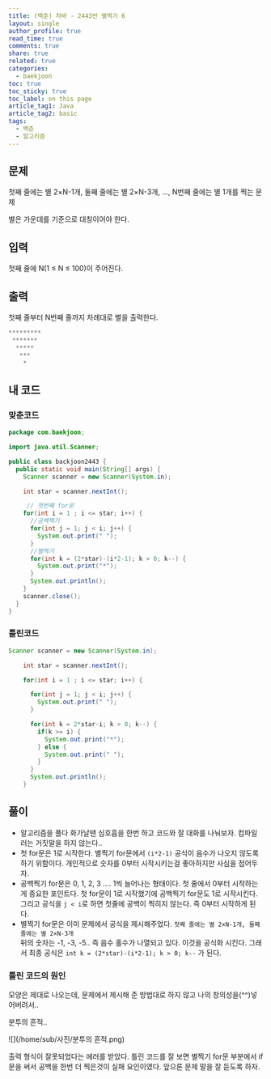 ```yaml
---
title: (백준) 자바 - 2443번 별찍기 6
layout: single
author_profile: true
read_time: true
comments: true
share: true
related: true
categories: 
  - baekjoon
toc: true
toc_sticky: true
toc_label: on this page
article_tag1: Java
article_tag2: basic
tags:
  - 백준
  - 알고리즘
---
```


## 문제

첫째 줄에는 별 2×N-1개, 둘째 줄에는 별 2×N-3개, ..., N번째 줄에는 별 1개를 찍는 문제

별은 가운데를 기준으로 대칭이어야 한다.



## 입력

첫째 줄에 N(1 ≤ N ≤ 100)이 주어진다.



## 출력

첫째 줄부터 N번째 줄까지 차례대로 별을 출력한다.

```java
*********
 *******
  *****
   ***
    *
```



## 내 코드

### 맞춘코드 

```java
package com.baekjoon;

import java.util.Scanner;

public class backjoon2443 {
  public static void main(String[] args) {
    Scanner scanner = new Scanner(System.in);

    int star = scanner.nextInt();

     // 첫번째 for문
    for(int i = 1 ; i <= star; i++) {
      //공백찍기
      for(int j = 1; j < i; j++) {
        System.out.print(" ");
      }
      //별찍기
      for(int k = (2*star)-(i*2-1); k > 0; k--) {
        System.out.print("*");
      }
      System.out.println();
    }
    scanner.close();
  }
}

```



### 틀린코드

```java
Scanner scanner = new Scanner(System.in);

    int star = scanner.nextInt();

    for(int i = 1 ; i <= star; i++) {

      for(int j = 1; j < i; j++) {
        System.out.print(" ");
      }

      for(int k = 2*star-i; k > 0; k--) {
        if(k >= i) {
          System.out.print("*");
        } else {
          System.out.print(" ");
        }
      }
      System.out.println();
    }
```



## 풀이

* 알고리즘을 풀다 화가날땐 심호흡을 한번 하고 코드와 잘 대화를 나눠보자. 컴파일러는 거짓말을 하지 않는다..
* 첫 for문은 1로 시작한다. 별찍기 for문에서 `(i*2-1)` 공식이 음수가 나오지 않도록 하기 위함이다. 개인적으로 숫자를 0부터 시작시키는걸 좋아하지만 사심을 접어두자.
* 공백찍기 for문은 0, 1, 2, 3 .... 1씩 늘어나는 형태이다. 첫 줄에서 0부터 시작하는게 중요한 포인트다. 첫 for문이 1로 시작했기에 공백찍기 for문도 1로 시작시킨다. 그리고 공식을 `j < i`로 하면 첫줄에 공백이 찍히지 않는다. 즉 0부터 시작하게 된다.
* 별찍기 for문은 이미 문제에서 공식을 제시해주었다. 
  `첫째 줄에는 별 2×N-1개, 둘째 줄에는 별 2×N-3개`  
  뒤의 숫자는 -1, -3, -5.. 즉 음수 홀수가 나열되고 있다. 이것을 공식화 시킨다.
  그래서 최종 공식은 `int k = (2*star)-(i*2-1); k > 0; k--` 가 된다.



### 틀린 코드의 원인

모양은 제대로 나오는데, 문제에서 제시해 준 방법대로 하지 않고 나의 창의성을(^^)넣어버려서.. 

분투의 흔적..

![](/home/sub/사진/분투의 흔적.png)

출력 형식이 잘못되었다는 에러를 받았다. 틀린 코드를 잘 보면 별찍기 for문 부분에서 if문을 써서 공백을 한번 더 찍은것이 실패 요인이였다. 앞으론 문제 말을 잘 듣도록 하자.
